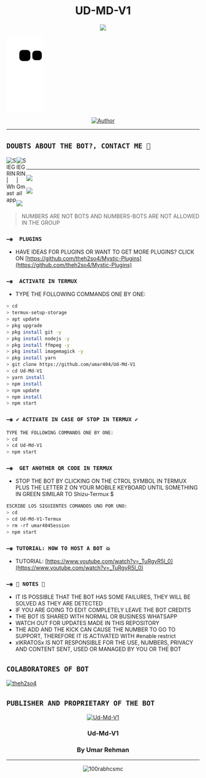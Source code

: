 # <h1 align="center">UD-MD-V1</h1>

<p align="center"> 
  <a href="https://github.com/umar404" ><img src="http://readme-typing-svg.herokuapp.com?font=Arial+black&color=DCC12E&lines=WELCOME+TO+UD-MD-V1;CREATOR+OF+THE+BOT+UMAR+REHMAN+🇵🇰;THANKS+FOR+CHOSING+UD-MD-V1+BOT+:v+%F0%9F%91%8B" height="70px"
</p>

![Snake animation](https://github.com/GataNina-Li/GataNina-Li/blob/output/github-contribution-grid-snake.svg)
</div>

<p align="center">
<a href="https://github.com/umar404"><img title="Author" src="https://img.shields.io/badge/AUTHOR-Umar-green.svg?style=for-the-badge&logo=github"></a>

---------

## ```DOUBTS ABOUT THE BOT?, CONTACT ME 🙈``` 
  <a href="https://wa.me/923165123719">
    <img align="left" alt="SIEGRIN | Whastapp" width="26px" src="https://github.com/siegrin/siegrin/blob/main/Assets/Whatsapp.svg" />
  </a> &nbsp;&nbsp;
  <a href="mailto:bmclips001@gmail.com">
    <img align="left" alt="SIEGRIN | Gmail" width="26px" src="https://github.com/siegrin/siegrin/blob/main/Assets/Gmail.svg" />
  </a> &nbsp;&nbsp;
  
---------
  
 
<a href="http://wa.me/923165123719" target="blank"><img src="https://img.shields.io/badge/Umar-Whatsapp-25D366?style=for-the-badge&logo=whatsapp&logoColor=white" />

<a href="https://chat.whatsapp.com/FrYa5MtvVjr94oMNTXCdPg" target="red"><img src="https://img.shields.io/badge/Group-Whatsapp-25D366?style=for-the-badge&logo=whatsapp&logoColor=red" />
</a>
  

<p align="hihg">   
<a href="https://instagram.com/dark-umar404" target="_blank"> <img src="https://img.shields.io/badge/Umar404-Instagram-%23E4405F?style=for-the-badge&logo=instagram&logoColor=yellow" target="_blank"></a>
  
> NUMBERS ARE NOT BOTS AND NUMBERS-BOTS ARE NOT ALLOWED IN THE GROUP



### `—◉  PLUGINS `
- HAVE IDEAS FOR PLUGINS OR WANT TO GET MORE PLUGINS? CLICK ON [https://github.com/theh2so4/Mystic-Plugins](https://github.com/theh2so4/Mystic-Plugins)

### `—◉  ACTIVATE IN TERMUX ` 
- TYPE THE FOLLOWING COMMANDS ONE BY ONE:
```bash
> cd
> termux-setup-storage
> apt update 
> pkg upgrade 
> pkg install git -y
> pkg install nodejs -y
> pkg install ffmpeg -y
> pkg install imagemagick -y
> pkg install yarn
> git clone https://github.com/umar404/Ud-Md-V1
> cd Ud-Md-V1
> yarn install 
> npm install
> npm update
> npm install 
> npm start
```

### `—◉ ✔️ ACTIVATE IN CASE OF STOP IN TERMUX ✔️`
```bash
TYPE THE FOLLOWING COMMANDS ONE BY ONE:
> cd 
> cd Ud-Md-V1
> npm start
```

### `—◉  GET ANOTHER QR CODE IN TERMUX `
- STOP THE BOT BY CLICKING ON THE CTROL SYMBOL IN TERMUX PLUS THE LETTER Z ON YOUR MOBILE KEYBOARD UNTIL SOMETHING IN GREEN SIMILAR TO Shizu-Termux $  
```bash
ESCRIBE LOS SIGUIENTES COMANDOS UNO POR UNO:
> cd 
> cd Ud-Md-V1-Termux
> rm -rf umar404Session
> npm start
```
  
### `—◉ TUTORIAL: HOW TO HOST A BOT 💥`
<a href="https://billing.acidicnodes.ml/register?ref=nSzLjTPd" width="100" height="100" alt="acidicnodes"/></a>
- TUTORIAL: [https://www.youtube.com/watch?v=_TuRgyR5I_0](https://www.youtube.com/watch?v=_TuRgyR5I_0)


### `—◉ 📝 NOTES 📝`
- IT IS POSSIBLE THAT THE BOT HAS SOME FAILURES, THEY WILL BE SOLVED AS THEY ARE DETECTED
- IF YOU ARE GOING TO EDIT COMPLETELY LEAVE THE BOT CREDITS 
- THE BOT IS SHARED WITH NORMAL OR BUSINESS WHATSAPP
- WATCH OUT FOR UPDATES MADE IN THIS REPOSITORY
- THE ADD AND THE KICK CAN CAUSE THE NUMBER TO GO TO SUPPORT, THEREFORE IT IS ACTIVATED WITH #enable restrict 
- xIKRATOSx IS NOT RESPONSIBLE FOR THE USE, NUMBERS, PRIVACY AND CONTENT SENT, USED OR MANAGED BY YOU OR THE BOT

## `COLABORATORES OF BOT`
<a href="https://github.com/Shizu-Hub"><img src="https://github.com/umar404.png" width="100" height="100" alt="theh2so4"/></a>

## `PUBLISHER AND PROPRIETARY OF THE BOT` 

<p align="center">
<a href="https://github.com/umar404"><img src="https://github.com/umar404.png" width="300" height="300" alt="Ud-Md-V1"/></a>
</p>

<h3 align="center">Ud-Md-V1</h3>
<h3 align="center">By Umar Rehman</h3> 

--------

<p align="center"> <img src="https://komarev.com/ghpvc/?username=xIKRATOSx&repository=Shizu-Bot-MD&label=REpo%20views&color=0e75b6&style=flat" alt="100rabhcsmc" /> </p>
